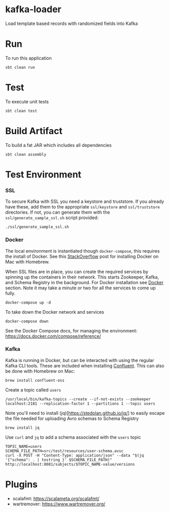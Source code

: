 # kafka-loader
Load template based records with randomized fields into Kafka

# Run
To run this application
```
sbt clean run
```

# Test
To execute unit tests
```
sbt clean test
```

# Build Artifact
To build a fat JAR which includes all dependencies
```
sbt clean assembly
```

# Test Environment

### SSL

To secure Kafka with SSL you need a keystore and truststore. If you already have these, add them to the appropriate `ssl/keystore` and `ssl/truststore` directories. If not, you can generate them with the `ssl/generate_sample_ssl.sh` script provided:
```
./ssl/generate_sample_ssl.sh
```

### Docker
The local environment is instantiated though `docker-compose`, this requires the install of Docker. See this [StackOverflow](https://stackoverflow.com/a/43365425) post for installing Docker on Mac with Homebrew.

When SSL files are in place, you can create the required services by spinning up the containers in their network. This starts Zookeeper, Kafka, and Schema Registry in the background. For Docker installation see [Docker](#docker-setup) section. Note it may take a minute or two for all the services to come up fully.
```
docker-compose up -d
```

To take down the Docker network and services
```
docker-compose down
```

See the Docker Compose docs, for managing the environment: https://docs.docker.com/compose/reference/

### Kafka
Kafka is running in Docker, but can be interacted with using the regular Kafka CLI tools. These are included when installing [Confluent](https://docs.confluent.io/current/installation/installing_cp/dev-cli.html#installing-cp). This can also be done with Homebrew on Mac:
```
brew install confluent-oss
```

Create a topic called `users`
```
/usr/local/bin/kafka-topics --create --if-not-exists --zookeeper localhost:2181 --replication-factor 1 --partitions 1 --topic users
```

Note you'll need to install (jq)[https://stedolan.github.io/jq/] to easily escape the file needed for uploading Avro schemas to Schema Registry
```
brew install jq
```

Use `curl` and `jq` to add a schema associated with the `users` topic
```
TOPIC_NAME=users
SCHEMA_FILE_PATH=src/test/resources/user-schema.avsc
curl -X POST -H "Content-Type: application/json" --data "$(jq '{"schema": . | tostring }' $SCHEMA_FILE_PATH)" http://localhost:8081/subjects/$TOPIC_NAME-value/versions
```


# Plugins
- scalafmt: https://scalameta.org/scalafmt/
- wartremover: https://www.wartremover.org/